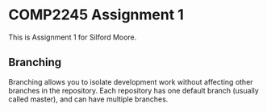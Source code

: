 # COMP2245 Assignment 1

This is Assignment 1 for Silford Moore.

## Branching 

Branching allows you to isolate development work without affecting other branches in the repository. Each repository has one default branch (usually called master), and can have multiple branches.